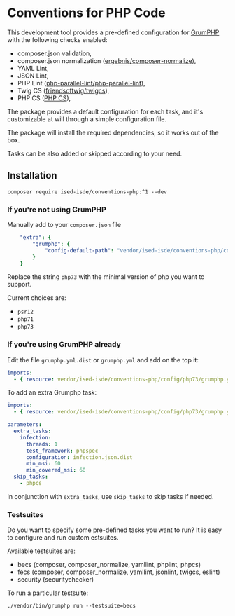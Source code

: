 # Conventions for PHP Code

This development tool provides a pre-defined configuration for [GrumPHP](https://github.com/phpro/grumphp) with the following checks enabled:

* composer.json validation,
* composer.json normalization ([ergebnis/composer-normalize](https://packagist.org/packages/ergebnis/composer-normalize)),
* YAML Lint,
* JSON Lint,
* PHP Lint ([php-parallel-lint/php-parallel-lint](https://packagist.org/packages/php-parallel-lint/php-parallel-lint)),
* Twig CS ([friendsoftwig/twigcs](https://packagist.org/packages/friendsoftwig/twigcs)),
* PHP CS ([PHP CS](https://packagist.org/packages/squizlabs/php_codesniffer)),

The package provides a default configuration for each task, and it's customizable at will through a simple configuration file.

The package will install the required dependencies, so it works out of the box.

Tasks can be also added or skipped according to your need.

## Installation

```shell
composer require ised-isde/conventions-php:^1 --dev
```

### If you're not using GrumPHP

Manually add to your `composer.json` file

```yaml
    "extra": {
        "grumphp": {
            "config-default-path": "vendor/ised-isde/conventions-php/config/php73/grumphp.yml"
        }
    }
```

Replace the string `php73` with the minimal version of php you want to support.

Current choices are:

* `psr12`
* `php71`
* `php73`

### If you're using GrumPHP already

Edit the file `grumphp.yml.dist` or `grumphp.yml` and add on the top it:

```yaml
imports:
  - { resource: vendor/ised-isde/conventions-php/config/php73/grumphp.yml }
```

To add an extra Grumphp task:

```yaml
imports:
  - { resource: vendor/ised-isde/conventions-php/config/php73/grumphp.yml }

parameters:
  extra_tasks:
    infection:
      threads: 1
      test_framework: phpspec
      configuration: infection.json.dist
      min_msi: 60
      min_covered_msi: 60
  skip_tasks:
    - phpcs
```

In conjunction with `extra_tasks`, use `skip_tasks` to skip tasks if needed.

### Testsuites

Do you want to specify some pre-defined tasks you want to run? It is easy to configure and run custom estsuites.

Available testsuites are:

* becs (composer, composer_normalize, yamllint, phplint, phpcs)
* fecs (composer, composer_normalize, yamllint, jsonlint, twigcs, eslint)
* security (securitychecker)

To run a particular testsuite:

`./vendor/bin/grumphp run --testsuite=becs`

